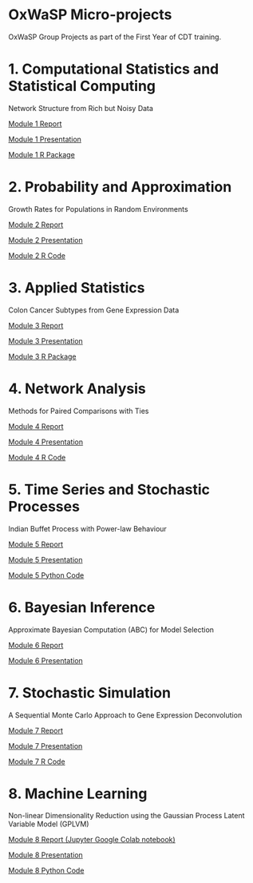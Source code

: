 # OxWaSP Micro-projects
OxWaSP Group Projects as part of the First Year of CDT training.


# 1. Computational Statistics and Statistical Computing
Network Structure from Rich but Noisy Data

[Module 1 Report](https://github.com/nataliagarciamartin/OxWaSP_microprojects/blob/master/Module1_Report.pdf)

[Module 1 Presentation](https://github.com/nataliagarciamartin/OxWaSP_microprojects/blob/master/Module1_Presentation.pdf)

[Module 1 R Package](https://github.com/nataliagarciamartin/Network)

# 2. Probability and Approximation
Growth Rates for Populations in Random Environments

[Module 2 Report](https://github.com/nataliagarciamartin/OxWaSP_microprojects/blob/master/Module_2_Report__Growth_rates.pdf)

[Module 2 Presentation](https://github.com/nataliagarciamartin/OxWaSP_microprojects/blob/master/Growth_Rates_for_Populations_in_Random_Environments.pdf)

[Module 2 R Code](https://github.com/nataliagarciamartin/growthrate)

# 3. Applied Statistics
Colon Cancer Subtypes from Gene Expression Data

[Module 3 Report](https://github.com/nataliagarciamartin/OxWaSP_microprojects/blob/master/Module_3_Report__gene_expression_clustering.pdf)

[Module 3 Presentation](https://github.com/nataliagarciamartin/OxWaSP_microprojects/blob/master/Module_3_Presentation___Colon_Cancer_Subtypes_from_Gene_Expression_Data.pdf)

[Module 3 R Package](https://github.com/nataliagarciamartin/OxWaSP_Module3)


# 4. Network Analysis
Methods for Paired Comparisons with Ties

[Module 4 Report](https://github.com/nataliagarciamartin/OxWaSP_microprojects/blob/master/Module_4_Ranking_with_ties.pdf)

[Module 4 Presentation](https://github.com/nataliagarciamartin/OxWaSP_microprojects/blob/master/Methods_for_Paired_Comparisons_with_Ties.pdf)

[Module 4 R Code](https://github.com/nataliagarciamartin/module4_rankings)


# 5. Time Series and Stochastic Processes
Indian Buffet Process with Power-law Behaviour

[Module 5 Report](https://github.com/nataliagarciamartin/OxWaSP_microprojects/blob/master/Module_5_Report.pdf)

[Module 5 Presentation](https://github.com/nataliagarciamartin/OxWaSP_microprojects/blob/master/Module_5_Presentation.pdf)

[Module 5 Python Code](https://github.com/nataliagarciamartin/mod5_indianbuffetprocess)


# 6. Bayesian Inference
Approximate Bayesian Computation (ABC) for Model Selection

[Module 6 Report](https://github.com/nataliagarciamartin/OxWaSP_microprojects/blob/master/Module_6__report.pdf)

[Module 6 Presentation](https://github.com/nataliagarciamartin/OxWaSP_microprojects/blob/master/Module_6_Presentation__ABC_MC_.pdf)

# 7. Stochastic Simulation
A Sequential Monte Carlo Approach to Gene Expression Deconvolution

[Module 7 Report](https://github.com/nataliagarciamartin/OxWaSP_microprojects/blob/master/Module_7_report.pdf)

[Module 7 Presentation](https://github.com/nataliagarciamartin/OxWaSP_microprojects/blob/master/Module_7_presentation.pdf)

[Module 7 R Code](https://github.com/nataliagarciamartin/mod7_smc)

# 8. Machine Learning
Non-linear Dimensionality Reduction using the Gaussian Process Latent Variable Model (GPLVM)

[Module 8 Report (Jupyter Google Colab notebook)](https://github.com/nataliagarciamartin/OxWaSP_microprojects/blob/master/nl_dim_red_report.ipynb)

[Module 8 Presentation](https://github.com/nataliagarciamartin/OxWaSP_microprojects/blob/master/Module_8___Presentation.pdf)

[Module 8 Python Code](https://github.com/nataliagarciamartin/OxWaSP_microprojects/blob/master/Natalia_Code_Dimensionality_Reduction.ipynb)


